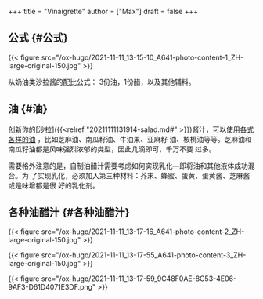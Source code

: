 +++
title = "Vinaigrette"
author = ["Max"]
draft = false
+++

## 公式 {#公式}

{{< figure src="/ox-hugo/2021-11-11_13-15-10_A641-photo-content-1_ZH-large-original-150.jpg" >}}

从奶油类沙拉酱的配比公式：
3份油，1份醋，以及其他辅料。


## 油 {#油}

创新你的[沙拉]({{<relref "20211111131914-salad.md#" >}})酱汁，可以使用[各式各样的油](https://www.chufanggushi.com/gushi/deng-yi-xia-ni-de-you-yong-cuo-liao) ，比如芝麻油、南瓜籽油、牛油果、亚麻籽
油、核桃油等等。芝麻油和南瓜籽油都是风味强烈浓郁的类型，因此几滴即可，千万不要
过多。

需要格外注意的是，自制油醋汁需要考虑如何实现乳化—即将油和其他液体成功混合。为
了实现乳化，必须加入第三种材料：芥末、蜂蜜、蛋黄、蛋黄酱、芝麻酱或是味增都是很
好的乳化剂。


## 各种油醋汁 {#各种油醋汁}

{{< figure src="/ox-hugo/2021-11-11_13-17-16_A641-photo-content-2_ZH-large-original-150.jpg" >}}

{{< figure src="/ox-hugo/2021-11-11_13-17-55_A641-photo-content-3_ZH-large-original-150.jpg" >}}

{{< figure src="/ox-hugo/2021-11-11_13-17-59_9C48F0AE-8C53-4E06-9AF3-D61D4071E3DF.png" >}}
